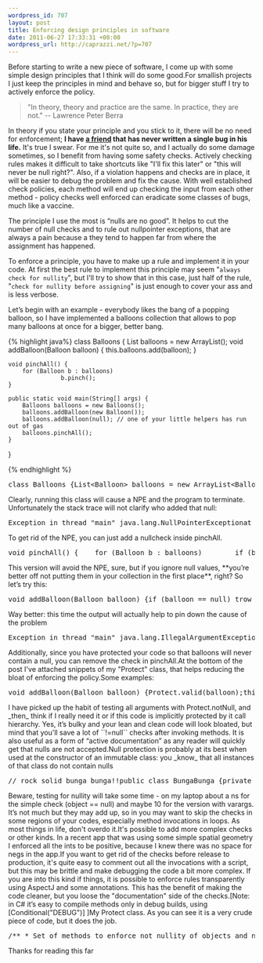 ```yaml
--- 
wordpress_id: 707
layout: post
title: Enforcing design principles in software
date: 2011-06-27 17:33:31 +00:00
wordpress_url: http://caprazzi.net/?p=707
---
```

Before starting to write a new piece of software, I come up with some simple design principles that I think will do some good.For smallish projects I just keep the principles in mind and behave so, but for bigger stuff I try to actively enforce the policy.

<blockquote>"In theory, theory and practice are the same. In practice, they are not."  --  Lawrence Peter Berra</blockquote>

In theory if you state your principle and you stick to it, there will be no need for enforcement; **I have [a friend](http://blog.acaro.org/) that has never written a single bug in his life.** It's true I swear. For me it's not quite so, and I actually do some damage sometimes, so I benefit from having some safety checks. Actively checking rules makes it difficult to take shortcuts like "I'll fix this later" or "this will never be null right?". Also, if a violation happens and checks are in place, it will be easier to debug the problem and fix the cause. With well established check policies, each method will end up checking the input from each other method - policy checks well enforced can eradicate some classes of bugs, much like a vaccine. 

The principle I use the most is “nulls are no good”. It helps to cut the number of null checks and to rule out nullpointer exceptions, that are always a pain because a they tend to happen far from where the assignment has happened.

To enforce a principle, you have to make up a rule and implement it in your code. At first the best rule to implement this principle may seem "``always check for nullity``", but I'll try to show that in this case, just half of the rule, "``check for nullity before assigning``" is just enough to cover your ass and is less verbose.

Let’s begin with an example - everybody likes the bang of a popping balloon, so I have implemented a balloons collection that allows to pop many balloons at once for a bigger, better bang.

{% highlight java%}
class Balloons {
	List<Balloon> balloons = new ArrayList<Balloon>();
	void addBalloon(Balloon balloon) {
		this.balloons.add(balloon);
	}

	void pinchAll() {
		for (Balloon b : balloons)
                   b.pinch();
	}

	public static void main(String[] args) {
		Balloons balloons = new Balloons();
		balloons.addBalloon(new Balloon());
		balloons.addBalloon(null); // one of your little helpers has run out of gas
		balloons.pinchAll();
	}
}

{% endhighlight %}
<pre name="code" class="java:nogutter">class Balloons {List&lt;Balloon> balloons = new ArrayList&lt;Balloon>();void addBalloon(Balloon balloon) {this.balloons.add(balloon);}void pinchAll() {for (Balloon b : balloons)                    b.pinch();}public static void main(String[] args) {Balloons balloons = new Balloons();balloons.addBalloon(new Balloon());balloons.addBalloon(null); // one of your little helpers has run out of gasballoons.pinchAll();}}</pre>Clearly, running this class will cause a NPE and the program to terminate. Unfortunately the stack trace will not clarify who added that null:<pre name="code">Exception in thread "main" java.lang.NullPointerExceptionat Balloons.pinchAll(Balloons.java:16)at Balloons.main(Balloons.java:23)</pre>To get rid of the NPE, you can just add a nullcheck inside pinchAll.<pre name="code" class="java:nogutter">void pinchAll() {    for (Balloon b : balloons)        if (b != null)            b.pinch();}</pre>This version will avoid the NPE, sure, but if you ignore null values, **you’re better off not putting them in your collection in the first place**, right? So let’s try this:<pre name="code" class="java:nogutter">void addBalloon(Balloon balloon) {if (balloon == null) trow new IllegalArgumentException(“balloon must not be null”);this.balloons.add(balloon);}</pre>Way better: this time the output will actually help to pin down the cause of the problem<pre name="code">Exception in thread "main" java.lang.IllegalArgumentException: balloon must not be nullat Balloons.addBalloon(Balloons.java:10)at Balloons.main(Balloons.java:22)</pre>Additionally, since you have protected your code so that balloons will never contain a null, you can remove the check in pinchAll.At the bottom of the post I've attached snippets of my "Protect" class, that helps reducing the bloat of enforcing the policy.Some examples:<pre name="code" class="java:nogutter">void addBalloon(Balloon balloon) {Protect.valid(balloon);this.balloons.add(balloon);}void addMany(Balloon one, Balloon two) {Protect.valid(one, two);        //....}void addWithLabel(String label, Balloon balloon) {    // this will also check for empty strings    Protect.valid(label, balloon);    //....}</pre>I have picked up the habit of testing all arguments with Protect.notNull, and _then_ think if I really need it or if this code is implicitly protected by it call hierarchy. Yes, it’s bulky and your lean and clean code will look bloated, but mind that you'll save a lot of ``!=null`` checks after invoking methods. It is also useful as a form of “active documentation” as any reader will quickly get that nulls are not accepted.Null protection is probably at its best when used at the constructor of an immutable class: you _know_ that all instances of that class do not contain nulls<pre name="code" class="java:nogutter">// rock solid bunga bunga!!public class BungaBunga {private final String secretLocation;public BungaBunga(String secretLocation) {Protect.valid(secretLocation);this.secretLocation= secretLocation;}// ....}</pre>Beware, testing for nullity will take some time - on my laptop about a ns for the simple check (object == null) and maybe 10 for the version with varargs. It’s not much but they may add up, so in you may want to skip the checks in some regions of your codes, especially method invocations in loops. As most things in life, don't overdo it.It's possible to add more complex checks or other kinds. In a recent app that was using some simple spatial geometry I enforced all the ints to be positive, because I knew there was no space for negs in the app.If you want to get rid of the checks before release to production, it's quite easy to comment out all the invocations with a script, but this may be brittle and make debugging the code a bit more complex. If you are into this kind if things, it is possible to enforce rules transparently using AspectJ and some annotations. This has the benefit of making the code cleaner, but you loose the "documentation" side of the checks.[Note: in C# it’s easy to compile methods only in debug builds, using [Conditional("DEBUG")] ]My Protect class. As you can see it is a very crude piece of code, but it does the job.<pre name="code" class="java:nogutter">/** * Set of methods to enforce not nullity of objects and not emptiness of strings * @author Matteo Caprari */public class Protect {static void valid(Object object) {if (object == null) throw new IllegalArgumentException("Object in position 0 is null");}static void valid(String string) {if (string == null || string.trim().length() == 0)throw new IllegalArgumentException("String in position 0 is null or empty");}static void valid(String a, String b) {if (a == null || a.trim().length() == 0)throw new IllegalArgumentException("String in position 0 is null or empty");if (b == null || b.trim().length() == 0)throw new IllegalArgumentException("String in position 1 is null or empty");}static void valid(String a, String b, String c) {if (a == null || a.trim().length() == 0)throw new IllegalArgumentException("String in position 0 is null or empty");if (b == null || b.trim().length() == 0)throw new IllegalArgumentException("String in position 1 is null or empty");if (c == null || c.trim().length() == 0)throw new IllegalArgumentException("String in position 2 is null or empty");}static void valid(String... strings) {for (int i=0; i&lt;strings.length; i++) {if (strings[i] == null || strings[i].trim().length() == 0)throw new IllegalArgumentException("String in position " + i + " is null or empty");}}static void valid(Object a, Object b) {if (a == null)throw new IllegalArgumentException("Object in position 0 is null or empty");if (b == null)throw new IllegalArgumentException("Object in position 1 is null or empty");if (a instanceof String && ((String) a).trim().length() == 0)throw new IllegalArgumentException("String in position 0 is null or empty");if (b instanceof String && ((String) b).trim().length() == 0)throw new IllegalArgumentException("String in position 1 is null or empty");}static void valid(Object a, Object b, Object c) {if (a == null)throw new IllegalArgumentException("Object in position 0 is null or empty");if (b == null)throw new IllegalArgumentException("Object in position 1 is null or empty");if (c == null)throw new IllegalArgumentException("Object in position 2 is null or empty");if (a instanceof String && ((String) a).trim().length() == 0)throw new IllegalArgumentException("String in position 0 is null or empty");if (b instanceof String && ((String) b).trim().length() == 0)throw new IllegalArgumentException("String in position 1 is null or empty");if (c instanceof String && ((String) c).trim().length() == 0)throw new IllegalArgumentException("String in position 3 is null or empty");}// beware, this is maybe 10 times slower than the non-varargs versionstatic void valid(Object... objects) {for (int i=0; i&lt;objects.length; i++) {if (objects[i] == null) throw new IllegalArgumentException("Object in position " + i + " is null");if (objects[i] instanceof String && ((String) objects[i]).trim().length() == 0)throw new IllegalArgumentException("String in position " + i + " is null or empty");}}}</pre>Thanks for reading this far
